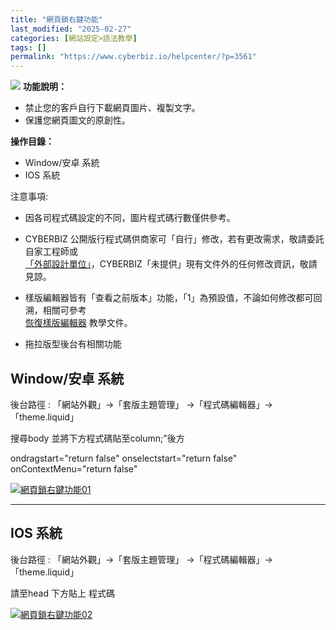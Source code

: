 ```yaml
---
title: "網頁鎖右鍵功能"
last_modified: "2025-02-27"
categories: [網站設定>語法教學]
tags: []
permalink: "https://www.cyberbiz.io/helpcenter/?p=3561"
---
```


![](https://www.cyberbiz.io/support/wp-content/uploads/全版本.png) **功能說明：**  

* 禁止您的客戶自行下載網頁圖片、複製文字。
* 保護您網頁圖文的原創性。

**操作目錄：**

* Window/安卓 系統
* IOS 系統

注意事項:  

* 因各司程式碼設定的不同，圖片程式碼行數僅供參考。 
* CYBERBIZ 公開版行程式碼供商家可「自行」修改，若有更改需求，敬請委託自家工程師或  
[「外部設計單位」](https://docs.google.com/spreadsheets/d/1uvrqOE10xyMVPvUctgOw9HddT9wbty5ZCNnBQCpmlMI/edit?usp=sharing)，CYBERBIZ「未提供」現有文件外的任何修改資訊，敬請見諒。

* 樣版編輯器皆有「查看之前版本」功能，「1」為預設值，不論如何修改都可回溯，相關可參考  
[恢復樣版編輯器](https://www.cyberbiz.io/support/?p=16146) 教學文件。

* 拖拉版型後台有相關功能



## Window/安卓 系統

後台路徑 : 「網站外觀」→「套版主題管理」 →「程式碼編輯器」→「theme.liquid」  

搜尋body 並將下方程式碼貼至column;"後方


ondragstart="return false" onselectstart="return false" onContextMenu="return false"



[![網頁鎖右鍵功能01](https://www.cyberbiz.io/support/wp-content/uploads/網頁鎖右鍵功能01.png)](https://www.cyberbiz.io/support/wp-content/uploads/網頁鎖右鍵功能01.png)

* * *

## IOS 系統

後台路徑 : 「網站外觀」→「套版主題管理」 →「程式碼編輯器」→「theme.liquid」  

請至head 下方貼上 程式碼


<style>
*{ 
-webkit-touch-callout:none; /*系統預設選單被禁用*/ 
-webkit-user-select:none; /*webkit瀏覽器*/ 
-khtml-user-select:none; /*早期瀏覽器*/ 
-moz-user-select:none;/*火狐*/ 
-ms-user-select:none; /*IE10*/ 
user-select:none;
}
input,textarea { 
-webkit-user-select:auto; /*webkit瀏覽器*/ 
margin: 0px; 
padding: 0px; 
outline: none;
} 
</style>


[![網頁鎖右鍵功能02](https://www.cyberbiz.io/support/wp-content/uploads/網頁鎖右鍵功能02.png)](https://www.cyberbiz.io/support/wp-content/uploads/網頁鎖右鍵功能02.png)

